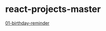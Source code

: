 # react-projects-master

[01-birthday-reminder](https://lilas-w.github.io/react-projects-master/01-birthday-reminder/setup/build/index.html)
